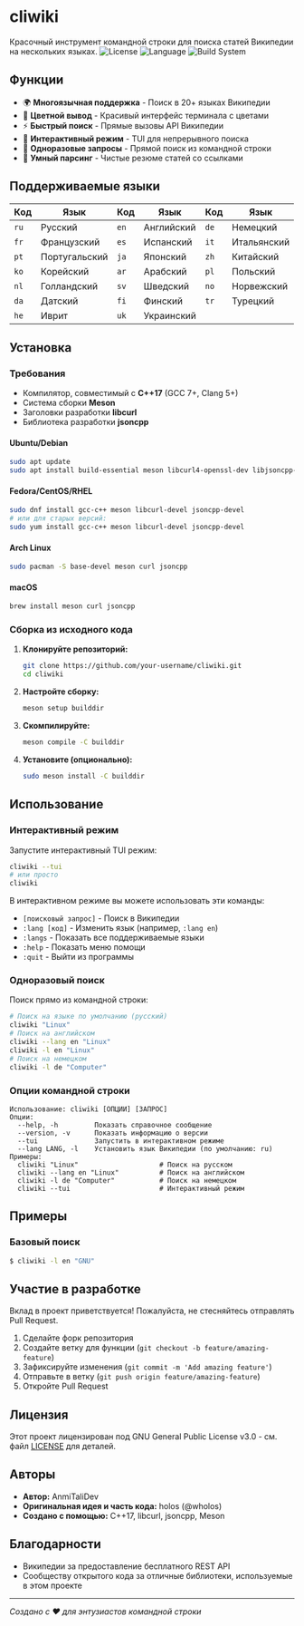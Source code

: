 # cliwiki
Красочный инструмент командной строки для поиска статей Википедии на нескольких языках.
![License](https://img.shields.io/badge/license-GPL%20v3-blue.svg)
![Language](https://img.shields.io/badge/language-C%2B%2B17-orange.svg)
![Build System](https://img.shields.io/badge/build-Meson-green.svg)

## Функции
- 🌍 **Многоязычная поддержка** - Поиск в 20+ языках Википедии
- 🎨 **Цветной вывод** - Красивый интерфейс терминала с цветами
- ⚡ **Быстрый поиск** - Прямые вызовы API Википедии
- 🔄 **Интерактивный режим** - TUI для непрерывного поиска
- 📱 **Одноразовые запросы** - Прямой поиск из командной строки
- 🎯 **Умный парсинг** - Чистые резюме статей со ссылками

## Поддерживаемые языки
| Код  | Язык       | Код  | Язык       | Код  | Язык       |
|------|------------|------|------------|------|------------|
| `ru` | Русский    | `en` | Английский | `de` | Немецкий   |
| `fr` | Французский| `es` | Испанский  | `it` | Итальянский|
| `pt` | Португальский| `ja` | Японский | `zh` | Китайский  |
| `ko` | Корейский  | `ar` | Арабский   | `pl` | Польский   |
| `nl` | Голландский| `sv` | Шведский   | `no` | Норвежский |
| `da` | Датский    | `fi` | Финский    | `tr` | Турецкий   |
| `he` | Иврит      | `uk` | Украинский |      |            |

## Установка
### Требования
- Компилятор, совместимый с **C++17** (GCC 7+, Clang 5+)
- Система сборки **Meson**
- Заголовки разработки **libcurl**
- Библиотека разработки **jsoncpp**

#### Ubuntu/Debian
```bash
sudo apt update
sudo apt install build-essential meson libcurl4-openssl-dev libjsoncpp-dev
```

#### Fedora/CentOS/RHEL
```bash
sudo dnf install gcc-c++ meson libcurl-devel jsoncpp-devel
# или для старых версий:
sudo yum install gcc-c++ meson libcurl-devel jsoncpp-devel
```

#### Arch Linux
```bash
sudo pacman -S base-devel meson curl jsoncpp
```

#### macOS
```bash
brew install meson curl jsoncpp
```

### Сборка из исходного кода
1. **Клонируйте репозиторий:**
   ```bash
   git clone https://github.com/your-username/cliwiki.git
   cd cliwiki
   ```
2. **Настройте сборку:**
   ```bash
   meson setup builddir
   ```
3. **Скомпилируйте:**
   ```bash
   meson compile -C builddir
   ```
4. **Установите (опционально):**
   ```bash
   sudo meson install -C builddir
   ```

## Использование
### Интерактивный режим
Запустите интерактивный TUI режим:
```bash
cliwiki --tui
# или просто
cliwiki 
```

В интерактивном режиме вы можете использовать эти команды:
- `[поисковый запрос]` - Поиск в Википедии
- `:lang [код]` - Изменить язык (например, `:lang en`)
- `:langs` - Показать все поддерживаемые языки
- `:help` - Показать меню помощи
- `:quit` - Выйти из программы

### Одноразовый поиск
Поиск прямо из командной строки:
```bash
# Поиск на языке по умолчанию (русский)
cliwiki "Linux"
# Поиск на английском
cliwiki --lang en "Linux"
cliwiki -l en "Linux"
# Поиск на немецком
cliwiki -l de "Computer"
```

### Опции командной строки
```
Использование: cliwiki [ОПЦИИ] [ЗАПРОС]
Опции:
  --help, -h         Показать справочное сообщение
  --version, -v      Показать информацию о версии
  --tui              Запустить в интерактивном режиме
  --lang LANG, -l    Установить язык Википедии (по умолчанию: ru)
Примеры:
  cliwiki "Linux"                    # Поиск на русском
  cliwiki --lang en "Linux"          # Поиск на английском
  cliwiki -l de "Computer"           # Поиск на немецком
  cliwiki --tui                      # Интерактивный режим
```

## Примеры
### Базовый поиск
```bash
$ cliwiki -l en "GNU"
```

## Участие в разработке
Вклад в проект приветствуется! Пожалуйста, не стесняйтесь отправлять Pull Request.
1. Сделайте форк репозитория
2. Создайте ветку для функции (`git checkout -b feature/amazing-feature`)
3. Зафиксируйте изменения (`git commit -m 'Add amazing feature'`)
4. Отправьте в ветку (`git push origin feature/amazing-feature`)
5. Откройте Pull Request

## Лицензия
Этот проект лицензирован под GNU General Public License v3.0 - см. файл [LICENSE](LICENSE) для деталей.

## Авторы
- **Автор:** AnmiTaliDev
- **Оригинальная идея и часть кода:** holos (@wholos)
- **Создано с помощью:** C++17, libcurl, jsoncpp, Meson

## Благодарности
- Википедии за предоставление бесплатного REST API
- Сообществу открытого кода за отличные библиотеки, используемые в этом проекте

---
*Создано с ❤️ для энтузиастов командной строки*
